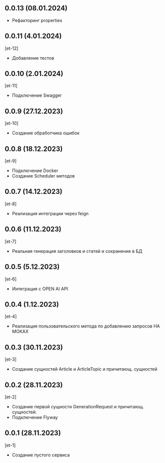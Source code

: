 ## 0.0.13 (08.01.2024)
* Рефакторинг properties

## 0.0.11 (4.01.2024)
[et-12]
* Добавление тестов

## 0.0.10 (2.01.2024)
[et-11]
* Подключение Swagger

## 0.0.9 (27.12.2023)
[et-10]
* Создание обработчика ошибок

## 0.0.8 (18.12.2023)
[et-9]
* Подключение Docker
* Создание Scheduler методов

## 0.0.7 (14.12.2023)
[et-8]
* Реализация интеграции через feign

## 0.0.6 (11.12.2023)
[et-7]
* Реальная генерация заголовков и статей и сохранение в БД

## 0.0.5 (5.12.2023)
[et-6]
* Интеграция с OPEN AI API

## 0.0.4 (1.12.2023)
[et-4]
* Реализация пользовательского метода по добавлению запросов НА МОКАХ

## 0.0.3 (30.11.2023)
[et-3]
* Создание сущностей Article и ArticleTopic и причитающ. сущностей

## 0.0.2 (28.11.2023)
[et-2]
* Создание первой сущности GenerationRequest и причитающ. сущностей.
* Подключение Flyway

## 0.0.1 (28.11.2023)
[et-1]
* Создание пустого сервиса















